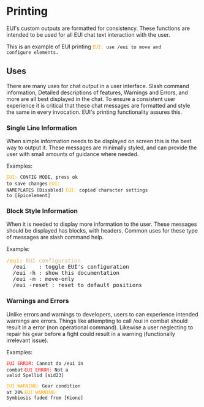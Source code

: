 # Printing
EUI's custom outputs are formatted for consistency. These functions are intended to be used for all EUI chat text interaction with the user.

This is an example of EUI printing <code><span style='color:orange;'>EUI:</span> use /eui to move and configure elements.</code>

## Uses
There are many uses for chat output in a user interface. Slash command information, Detailed descriptions of features, Warnings and Errors, and more are all best displayed in the chat. To ensure a consistent user experience it is critical that these chat messages are formatted and style the same in every invocation. EUI's printing functionality assures this.

### Single Line Information
When simple information needs to be displayed on screen this is the best way to output it. These messages are minimally styled, and can provide the user with small amounts of guidance where needed.

Examples:

<code><span style='color:orange;'>EUI:</span> CONFIG MODE, press ok to save changes</code>
<code><span style='color:orange;'>EUI:</span> NAMEPLATES [Disabled]</code>
<code><span style='color:orange;'>EUI:</span> copied character settings to [Epicelement]</code>

### Block Style Information
When it is needed to display more information to the user. These messages should be displayed has blocks, with headers. Common uses for these type of messages are slash command help.

Example:

<pre><span style='color:orange;'>/eui:</span> <span style='color:tan;'>EUI configuration</span>
  /eui    : toggle EUI's configuration
  /eui -h : show this documentation
  /eui -m : move-only
  /eui -reset : reset to default positions
</pre>

### Warnings and Errors
Unlike errors and warnings to developers, users to can experience intended warnings are errors. Things like attempting to call /eui in combat should result in a error (non operational command). Likewise a user neglecting to repair his gear before a fight could result in a warning (functionally irrelevant issue).

Examples:

<code><span style='color:red;'>EUI ERROR:</span> Cannot do /eui in combat</code>
<code><span style='color:red;'>EUI ERROR:</span> Not a valid Spellid [sid23]</code>

<code><span style='color:orange;'>EUI WARNING:</span> Gear condition at 20%</code>
<code><span style='color:orange;'>EUI WARNING:</span> Symbiosis faded from [Kione]</code>